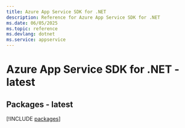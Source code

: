 ```yaml
---
title: Azure App Service SDK for .NET
description: Reference for Azure App Service SDK for .NET
ms.date: 06/05/2025
ms.topic: reference
ms.devlang: dotnet
ms.service: appservice
---
```

# Azure App Service SDK for .NET - latest
## Packages - latest
[!INCLUDE [packages](app-service-index.md)]